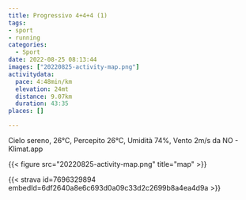 ```yaml
---
title: Progressivo 4+4+4 (1)
tags:
- sport
- running
categories:
  - Sport
date: 2022-08-25 08:13:44
images: ["20220825-activity-map.png"]
activitydata:
  pace: 4:48min/km
  elevation: 24mt
  distance: 9.07km
  duration: 43:35
places: []

---
```


Cielo sereno, 26°C, Percepito 26°C, Umidità 74%, Vento 2m/s da NO - Klimat.app

<!--more-->




{{< figure src="20220825-activity-map.png" title="map" >}}


{{< strava id=7696329894 embedId=6df2640a8e6c693d0a09c33d2c2699b8a4ea4d9a >}}
